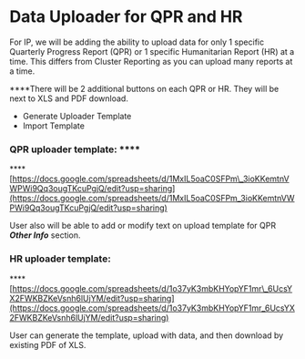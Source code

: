 # Data Uploader for QPR and HR

For IP, we will be adding the ability to upload data for only 1 specific Quarterly Progress Report \(QPR\) or 1 specific Humanitarian Report \(HR\) at a time. This differs from Cluster Reporting as you can upload many reports at a time.

  
****There will be 2 additional buttons on each QPR or HR. They will be next to XLS and PDF download.

* Generate Uploader Template
* Import Template

### QPR uploader template: ****

\*\*\*\*[https://docs.google.com/spreadsheets/d/1MxIL5oaC0SFPm\_3ioKKemtnVWPWi9Qq3ougTKcuPgjQ/edit?usp=sharing](https://docs.google.com/spreadsheets/d/1MxIL5oaC0SFPm_3ioKKemtnVWPWi9Qq3ougTKcuPgjQ/edit?usp=sharing)

User also will be able to add or modify text on upload template for QPR _**Other Info**_ section. 

###  **HR uploader template:**

\*\*\*\*[https://docs.google.com/spreadsheets/d/1o37yK3mbKHYopYF1mr\_6UcsYX2FWKBZKeVsnh6lUjYM/edit?usp=sharing](https://docs.google.com/spreadsheets/d/1o37yK3mbKHYopYF1mr_6UcsYX2FWKBZKeVsnh6lUjYM/edit?usp=sharing)

User can generate the template, upload with data, and then download by existing PDF of XLS.  


